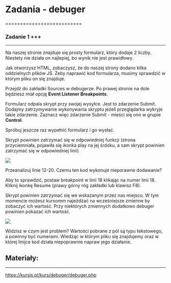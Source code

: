 # Zadania - debuger
==========================


### Zadanie 1 +++ 
--------------------------
Na naszej stronie znajduje się prosty formularz, który dodaje 2 liczby.
Niestety nie działa on najlepiej, bo wynik nie jest prawidłowy.

Jak otworzysz HTML, zobaczysz, że do naszej strony dodano kilka oddzielnych plików JS.
Żeby naprawić kod formularza, musimy sprawdzić w którym pliku on się znajduje.

Przejdź do zakładki Sources w debugerze. Po prawej stronie na dole będziesz miał opcję **Event Listener Breakpoints**.

Formularz odpala skrypt przy swojej wysyłce. Jest to zdarzenie Submit. Dodajmy zatrzymywanie wykonywania skryptu jeżeli przeglądarka wykryje takie zdarzenie.
Zaznacz więc zdarzenie Submit - mieści się ono w grupie **Control**.

Spróbuj jeszcze raz wypełnić formularz i go wysłać.

Skrypt powinien zatrzymać się w odpowiedniej funkcji (strona przyciemniała, pojawiła się ikonka play na jej śrdoku, a sam skrypt powinien zatrzymać się w odpowiedniej linii)

![](./_readme/breakpoint.png)

Przeanalizuj linie 12-20. Czemu ten kod wykonuje nieporawne dodawanie?

Aby to sprawdzić, postaw breakpoint w linii 18 klikając na numer linii 18. Kliknij ikonkę Resume (prawy górny róg zakładki lub klawisz F8).

Skrypt powinien zatrzymać się we wskazanym przez nas miejscu. W tym momencie możesz kursorem najeżdżać na wcześniejsze zmienne by zobaczyć ich wartość. Przy niektórych zmiennych dodatkowo debuger powinien pokazać ich wartość.

![](./_readme/breakpoint2.png)

Widzisz w czym jest problem? Wartości pobrane z pól są typu tekstowego, a powinny być numerami.
Wiedząc w którym pliku się znajdujemy oraz w której linijce kod działa niepoprawnie napraw jego działanie.


## Materiały:
--------------------------
https://kursjs.pl/kurs/debuger/debuger.php